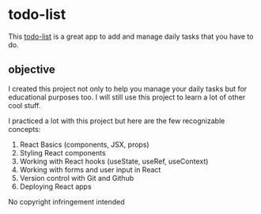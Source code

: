 # todo-list

This [todo-list](https://tlhalefo-todo-list.netlify.app/) is a great app to add and manage daily tasks that you have to do.

## objective

I created this project not only to help you manage your daily tasks but for educational purposes too. I will still use this project to learn a lot of other cool stuff.

I practiced a lot with this project but here are the few recognizable concepts:
1. React Basics (components, JSX, props)
2. Styling React components
3. Working with React hooks (useState, useRef, useContext)
4. Working with forms and user input in React
6. Version control with Git and Github
5. Deploying React apps

No copyright infringement intended